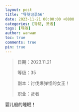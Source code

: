 ```yaml
---
layout: post
title: "导随记录56"
date: 2023-11-21 00:00:00 +0800
categories: [导随, 贤者]
tags: [导随]
author: wanwan
toc: true
comments: true
pin: true
---
```

> 日期：2023.11.21
>
> 等级：35
>
> 副本：讨伐爆弹怪的女王！
>
> 职业：贤者

婴儿般的睡眠！